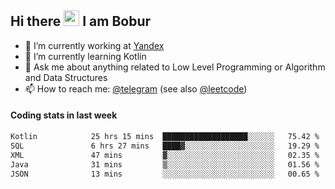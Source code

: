 ## Hi there <img src="https://media.giphy.com/media/hvRJCLFzcasrR4ia7z/giphy.gif" width="25px" height="25px"> I am Bobur

- 💼 I’m currently working at [Yandex](https://yandex.ru/)
- 🌱 I’m currently learning Kotlin
- 💬 Ask me about anything related to Low Level Programming or Algorithm and Data Structures
- 📫 How to reach me: [@telegram](https://t.me/octoant) (see also [@leetcode](https://leetcode.com/octoant/))    

#### Coding stats in last week

<!--START_SECTION:waka-->

```txt
Kotlin            25 hrs 15 mins  ███████████████████░░░░░░   75.42 %
SQL               6 hrs 27 mins   ████▓░░░░░░░░░░░░░░░░░░░░   19.29 %
XML               47 mins         ▓░░░░░░░░░░░░░░░░░░░░░░░░   02.35 %
Java              31 mins         ▒░░░░░░░░░░░░░░░░░░░░░░░░   01.56 %
JSON              13 mins         ░░░░░░░░░░░░░░░░░░░░░░░░░   00.65 %
```

<!--END_SECTION:waka-->
